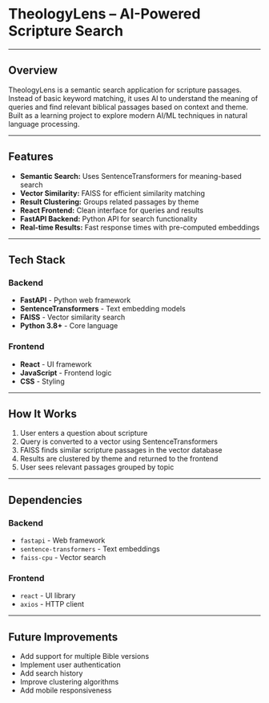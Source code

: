 # TheologyLens – AI-Powered Scripture Search

---

## Overview

TheologyLens is a semantic search application for scripture passages. Instead of basic keyword matching, it uses AI to understand the meaning of queries and find relevant biblical passages based on context and theme. Built as a learning project to explore modern AI/ML techniques in natural language processing.

---

## Features

- **Semantic Search:** Uses SentenceTransformers for meaning-based search
- **Vector Similarity:** FAISS for efficient similarity matching
- **Result Clustering:** Groups related passages by theme
- **React Frontend:** Clean interface for queries and results
- **FastAPI Backend:** Python API for search functionality
- **Real-time Results:** Fast response times with pre-computed embeddings

---

## Tech Stack

### Backend
- **FastAPI** - Python web framework
- **SentenceTransformers** - Text embedding models
- **FAISS** - Vector similarity search
- **Python 3.8+** - Core language

### Frontend
- **React** - UI framework
- **JavaScript** - Frontend logic
- **CSS** - Styling

---

## How It Works

1. User enters a question about scripture
2. Query is converted to a vector using SentenceTransformers
3. FAISS finds similar scripture passages in the vector database
4. Results are clustered by theme and returned to the frontend
5. User sees relevant passages grouped by topic

---

## Dependencies

### Backend
- `fastapi` - Web framework
- `sentence-transformers` - Text embeddings
- `faiss-cpu` - Vector search

### Frontend
- `react` - UI library
- `axios` - HTTP client

---

## Future Improvements

- Add support for multiple Bible versions
- Implement user authentication
- Add search history
- Improve clustering algorithms
- Add mobile responsiveness
